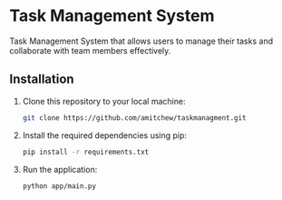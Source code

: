 

# Task Management System 

Task Management System that allows users to manage their tasks and collaborate with team members effectively.

## Installation

1. Clone this repository to your local machine:

    ```bash
    git clone https://github.com/amitchew/taskmanagment.git
    ```

2. Install the required dependencies using pip:

    ```bash
    pip install -r requirements.txt
    ```

3. Run the application:

    ```bash
    python app/main.py
    ```

